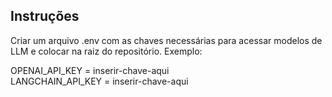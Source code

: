 ## Instruções  
Criar um arquivo .env com as chaves necessárias para acessar modelos de LLM e colocar na raiz do repositório.
Exemplo:

OPENAI_API_KEY = inserir-chave-aqui  
LANGCHAIN_API_KEY = inserir-chave-aqui
